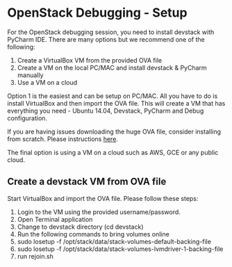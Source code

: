 # OpenStack Debugging - Setup

For the OpenStack debugging session, you need to install devstack with PyCharm IDE. There are many options but we recommend one of the following:

1. Create a VirtualBox VM from the provided OVA file
2. Create a VM on the local PC/MAC and install devstack & PyCharm manually
3. Use a VM on a cloud

Option 1 is the easiest and can be setup on PC/MAC. All you have to do is install VirtualBox and then import the OVA file. This will create a VM that has everything you need - Ubuntu 14.04, Devstack, PyCharm and Debug configuration.

If you are having issues downloading the huge OVA file, consider installing from scratch. Please instructions [here](http://wiringtheplanet.blogspot.com/2016/09/installing-devstack-and-pycharm-for.html?view=classic).

The final option is using a VM on a cloud such as AWS, GCE or any public cloud.

## Create a devstack VM from OVA file
Start VirtualBox and import the OVA file. Please follow these steps:

1. Login to the VM using the provided username/password.
2. Open Terminal application
3. Change to devstack directory (cd devstack)
4. Run the following commands to bring volumes online
  1. sudo losetup -f /opt/stack/data/stack-volumes-default-backing-file
  2. sudo losetup -f /opt/stack/data/stack-volumes-lvmdriver-1-backing-file
5. run rejoin.sh


